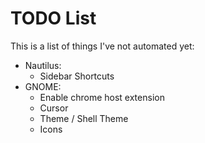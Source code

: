 # TODO List

This is a list of things I've not automated yet:

- Nautilus:
  - Sidebar Shortcuts
- GNOME:
  - Enable chrome host extension
  - Cursor
  - Theme / Shell Theme
  - Icons
